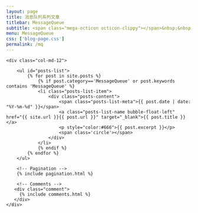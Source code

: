 ```yaml
---
layout: page
title: 消息队列系列文章
titlebar: MessageQueue
subtitle: <span class="mega-octicon octicon-clippy"></span>&nbsp;&nbsp; 相信学习的力量
menu: MessageQueue
css: ['blog-page.css']
permalink: /mq
---
```


<div class="row">

    <div class="col-md-12">

        <ul id="posts-list">
            {% for post in site.posts %}
                {% if post.category=='MessageQueue' or post.keywords contains 'MessageQueue' %}
                <li class="posts-list-item">
                    <div class="posts-content">
                        <span class="posts-list-meta">{{ post.date | date: "%Y-%m-%d" }}</span>
                        <a class="posts-list-name bubble-float-left" href="{{ site.url }}{{ post.url }}" target="_blank">{{ post.title }}</a>
                        <p style="color:#666">{{ post.excerpt }}</p>
                        <span class='circle'></span>
                    </div>
                </li>
                {% endif %}
            {% endfor %}
        </ul> 

        <!-- Pagination -->
        {% include pagination.html %}

        <!-- Comments -->
       <div class="comment">
         {% include comments.html %}
       </div>
    </div>

</div>
<script>
    $(document).ready(function(){

        // Enable bootstrap tooltip
        $("body").tooltip({ selector: '[data-toggle=tooltip]' });

    });
</script>
